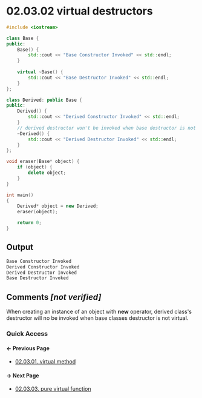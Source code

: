 # 02.03.02 virtual destructors

```cxx
#include <iostream>

class Base {
public:
    Base() {
        std::cout << "Base Constructor Invoked" << std::endl;
    }
    
    virtual ~Base() {
        std::cout << "Base Destructor Invoked" << std::endl;
    }
};

class Derived: public Base {
public:
    Derived() {
        std::cout << "Derived Constructor Invoked" << std::endl;
    }
    // derived destructor won't be invoked when base destructor is not virtual
    ~Derived() {
        std::cout << "Derived Destructor Invoked" << std::endl;
    }
};

void eraser(Base* object) {
    if (object) {
        delete object;
    }
}

int main()
{
    Derived* object = new Derived;
    eraser(object);

    return 0;
}

```

## Output

```txt
Base Constructor Invoked
Derived Constructor Invoked
Derived Destructor Invoked
Base Destructor Invoked
```

## Comments *[not verified]*

When creating an instance of an object with **new** operator,
derived class's destructor will no be invoked when base classes destructor is not virtual.

### Quick Access

<div class="previous_page pagination">

#### &#8592; Previous Page

* [02.03.01. virtual method](./../../02.object_oriented/03.polymorphism/01.virtual.md)

</div>
<div class="next_page pagination">

#### &#8594; Next Page

* [02.03.03. pure virtual function](./../../02.object_oriented/03.polymorphism/03.pure.md)

</div>
